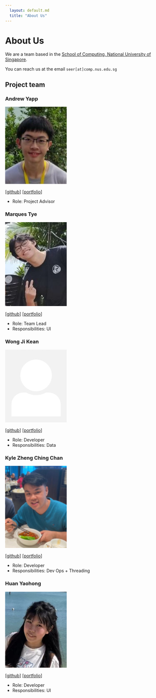 ```yaml
---
  layout: default.md
  title: "About Us"
---
```


# About Us

We are a team based in the [School of Computing, National University of Singapore](http://www.comp.nus.edu.sg).

You can reach us at the email `seer[at]comp.nus.edu.sg`

## Project team

### Andrew Yapp

<img src="images/rocketninja7.png" width="200px">

[[github](https://github.com/rocketninja7)]
[[portfolio](team/rocketninja7.md)]

- Role: Project Advisor

### Marques Tye

<img src="images/marquestye.png" width="200px">

[[github](http://github.com/marquestye)]
[[portfolio](team/marquestye.md)]

- Role: Team Lead
- Responsibilities: UI

### Wong Ji Kean

<img src="images/johndoe.png" width="200px">

[[github](http://github.com/ji-just-ji)]
[[portfolio](team/johndoe.md)]


- Role: Developer
- Responsibilities: Data

### Kyle Zheng Ching Chan

<img src="images/xcolourx.png" width="200px">

[[github](https://github.com/xCOLOURx)]
[[portfolio](team/xcolourx.md)]

- Role: Developer
- Responsibilities: Dev Ops + Threading

### Huan Yaohong

<img src="images/yyyaohhh.png" width="200px">

[[github](http://github.com/yyyaohhh)]
[[portfolio](team/yyyaohhh.md)]

- Role: Developer
- Responsibilities: UI
